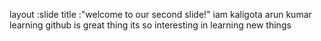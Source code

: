 layout :slide
title :"welcome to our second slide!"
iam kaligota arun kumar 
learning github is great thing
its so interesting in learning new things

